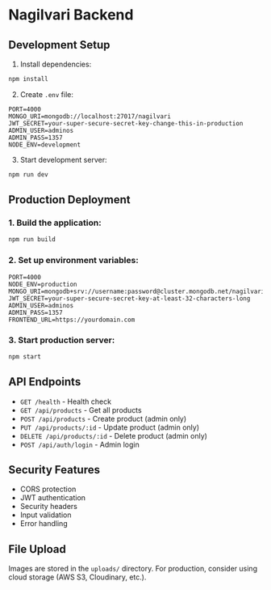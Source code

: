 # Nagilvari Backend

## Development Setup

1. Install dependencies:
```bash
npm install
```

2. Create `.env` file:
```env
PORT=4000
MONGO_URI=mongodb://localhost:27017/nagilvari
JWT_SECRET=your-super-secure-secret-key-change-this-in-production
ADMIN_USER=adminos
ADMIN_PASS=1357
NODE_ENV=development
```

3. Start development server:
```bash
npm run dev
```

## Production Deployment

### 1. Build the application:
```bash
npm run build
```

### 2. Set up environment variables:
```env
PORT=4000
NODE_ENV=production
MONGO_URI=mongodb+srv://username:password@cluster.mongodb.net/nagilvari
JWT_SECRET=your-super-secure-secret-key-at-least-32-characters-long
ADMIN_USER=adminos
ADMIN_PASS=1357
FRONTEND_URL=https://yourdomain.com
```

### 3. Start production server:
```bash
npm start
```

## API Endpoints

- `GET /health` - Health check
- `GET /api/products` - Get all products
- `POST /api/products` - Create product (admin only)
- `PUT /api/products/:id` - Update product (admin only)
- `DELETE /api/products/:id` - Delete product (admin only)
- `POST /api/auth/login` - Admin login

## Security Features

- CORS protection
- JWT authentication
- Security headers
- Input validation
- Error handling

## File Upload

Images are stored in the `uploads/` directory. For production, consider using cloud storage (AWS S3, Cloudinary, etc.). 